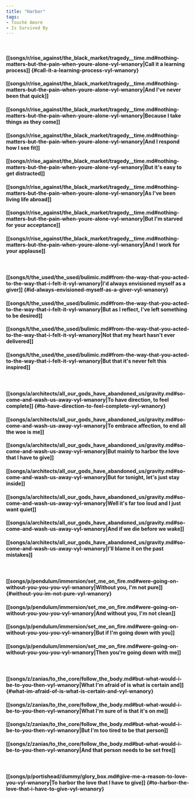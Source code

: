 ```yaml
---
title: "Harbor"
tags:
- Touché Amoré
- Is Survived By
---
```

&nbsp;
#### [[songs/r/rise_against/the_black_market/tragedy__time.md#nothing-matters-but-the-pain-when-youre-alone-vyl-wnanory|Call it a learning process]] {#call-it-a-learning-process-vyl-wnanory}
#### [[songs/r/rise_against/the_black_market/tragedy__time.md#nothing-matters-but-the-pain-when-youre-alone-vyl-wnanory|And I've never been that quick]]
#### [[songs/r/rise_against/the_black_market/tragedy__time.md#nothing-matters-but-the-pain-when-youre-alone-vyl-wnanory|Because I take things as they come]]
#### [[songs/r/rise_against/the_black_market/tragedy__time.md#nothing-matters-but-the-pain-when-youre-alone-vyl-wnanory|And I respond how I see fit]]
#### [[songs/r/rise_against/the_black_market/tragedy__time.md#nothing-matters-but-the-pain-when-youre-alone-vyl-wnanory|But it's easy to get distracted]]
#### [[songs/r/rise_against/the_black_market/tragedy__time.md#nothing-matters-but-the-pain-when-youre-alone-vyl-wnanory|As I've been living life abroad]]
#### [[songs/r/rise_against/the_black_market/tragedy__time.md#nothing-matters-but-the-pain-when-youre-alone-vyl-wnanory|But I'm starved for your acceptance]]
#### [[songs/r/rise_against/the_black_market/tragedy__time.md#nothing-matters-but-the-pain-when-youre-alone-vyl-wnanory|And I work for your applause]]
&nbsp;
#### [[songs/t/the_used/the_used/bulimic.md#from-the-way-that-you-acted-to-the-way-that-i-felt-it-vyl-wnanory|I'd always envisioned myself as a giver]] {#id-always-envisioned-myself-as-a-giver-vyl-wnanory}
#### [[songs/t/the_used/the_used/bulimic.md#from-the-way-that-you-acted-to-the-way-that-i-felt-it-vyl-wnanory|But as I reflect, I've left something to be desired]]
#### [[songs/t/the_used/the_used/bulimic.md#from-the-way-that-you-acted-to-the-way-that-i-felt-it-vyl-wnanory|Not that my heart hasn't ever delivered]]
#### [[songs/t/the_used/the_used/bulimic.md#from-the-way-that-you-acted-to-the-way-that-i-felt-it-vyl-wnanory|But that it's never felt this inspired]]
&nbsp;
#### [[songs/a/architects/all_our_gods_have_abandoned_us/gravity.md#so-come-and-wash-us-away-vyl-wnanory|To have direction, to feel complete]] {#to-have-direction-to-feel-complete-vyl-wnanory}
#### [[songs/a/architects/all_our_gods_have_abandoned_us/gravity.md#so-come-and-wash-us-away-vyl-wnanory|To embrace affection, to end all the woe is me]]
#### [[songs/a/architects/all_our_gods_have_abandoned_us/gravity.md#so-come-and-wash-us-away-vyl-wnanory|But mainly to harbor the love that I have to give]]
#### [[songs/a/architects/all_our_gods_have_abandoned_us/gravity.md#so-come-and-wash-us-away-vyl-wnanory|But for tonight, let's just stay inside]]
#### [[songs/a/architects/all_our_gods_have_abandoned_us/gravity.md#so-come-and-wash-us-away-vyl-wnanory|Well it's far too loud and I just want quiet]]
#### [[songs/a/architects/all_our_gods_have_abandoned_us/gravity.md#so-come-and-wash-us-away-vyl-wnanory|And if we die before we wake]]
#### [[songs/a/architects/all_our_gods_have_abandoned_us/gravity.md#so-come-and-wash-us-away-vyl-wnanory|I'll blame it on the past mistakes]]
&nbsp;
#### [[songs/p/pendulum/immersion/set_me_on_fire.md#were-going-on-without-you-you-you-vyl-wnanory|Without you, I'm not pure]] {#without-you-im-not-pure-vyl-wnanory}
#### [[songs/p/pendulum/immersion/set_me_on_fire.md#were-going-on-without-you-you-you-vyl-wnanory|And without you, I'm not clean]]
#### [[songs/p/pendulum/immersion/set_me_on_fire.md#were-going-on-without-you-you-you-vyl-wnanory|But if I'm going down with you]]
#### [[songs/p/pendulum/immersion/set_me_on_fire.md#were-going-on-without-you-you-you-vyl-wnanory|Then you're going down with me]]
&nbsp;
#### [[songs/z/zanias/to_the_core/follow_the_body.md#but-what-would-i-be-to-you-then-vyl-wnanory|What I'm afraid of is what is certain and]] {#what-im-afraid-of-is-what-is-certain-and-vyl-wnanory}
#### [[songs/z/zanias/to_the_core/follow_the_body.md#but-what-would-i-be-to-you-then-vyl-wnanory|What I'm sure of is that it's on me]]
#### [[songs/z/zanias/to_the_core/follow_the_body.md#but-what-would-i-be-to-you-then-vyl-wnanory|But I'm too tired to be that person]]
#### [[songs/z/zanias/to_the_core/follow_the_body.md#but-what-would-i-be-to-you-then-vyl-wnanory|And that person needs to be set free]]
&nbsp;
#### [[songs/p/portishead/dummy/glory_box.md#give-me-a-reason-to-love-you-vyl-wnanory|To harbor the love that I have to give]] {#to-harbor-the-love-that-i-have-to-give-vyl-wnanory}
